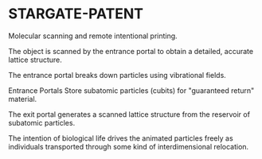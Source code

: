 # STARGATE-PATENT

Molecular scanning and remote intentional printing.

The object is scanned by the entrance portal to obtain a detailed, accurate lattice structure.

The entrance portal breaks down particles using vibrational fields.

Entrance Portals Store subatomic particles (cubits) for "guaranteed return" material.

The exit portal generates a scanned lattice structure from the reservoir of subatomic particles.

The intention of biological life drives the animated particles freely as individuals transported through some kind of interdimensional relocation.

